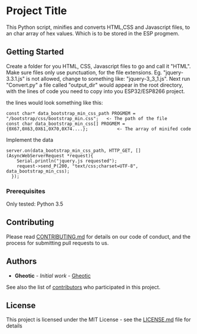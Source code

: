 # Project Title

This Python script, minifies and converts HTML,CSS and Javascript files, to an char array of hex values. Which is to be stored in the ESP progmem.

## Getting Started

Create a folder for you HTML, CSS, Javascript files to go and call it "HTML".
Make sure files only use punctuation, for the file extensions. Eg. "jquery-3.3.1.js" is not allowed, change to something like: "jquery-3_3_1.js".
Next run "Convert.py" a file called "output_dir" would appear in the root directory, with the lines of code you need to copy into you ESP32/ESP8266 project.

the lines would look something like this:
```
const char* data_bootstrap_min_css_path PROGMEM = "/bootstrap/css/bootstrap_min.css";   <- The path of the file
const char data_bootstrap_min_css[] PROGMEM = {0X67,0X63,0X61,0X70,0X74....};           <- The array of minifed code
```

Implement the data
```
server.on(data_bootstrap_min_css_path, HTTP_GET, [](AsyncWebServerRequest *request){
    Serial.println("jquery.js requested");
    request->send_P(200, "text/css;charset=UTF-8", data_bootstrap_min_css);
  });
```


### Prerequisites

Only tested: Python 3.5


## Contributing

Please read [CONTRIBUTING.md](https://gist.github.com/PurpleBooth/b24679402957c63ec426) for details on our code of conduct, and the process for submitting pull requests to us.

## Authors

* **Gheotic** - *Initial work* - [Gheotic](https://github.com/Gheotic)

See also the list of [contributors](https://github.com/Gheotic/ESP-HTML-Compressor/graphs/contributors) who participated in this project.

## License

This project is licensed under the MIT License - see the [LICENSE.md](LICENSE.md) file for details

